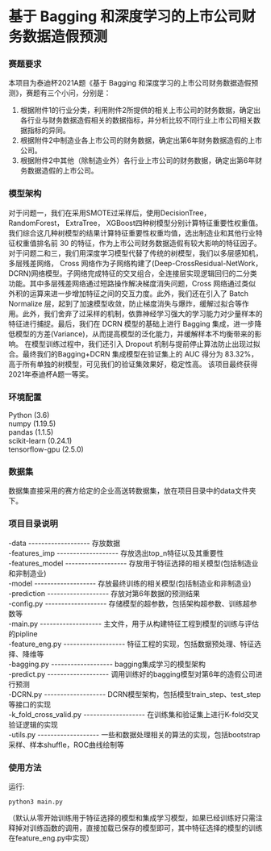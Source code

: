 # 基于 Bagging 和深度学习的上市公司财务数据造假预测
### 赛题要求
本项目为泰迪杯2021A题《基于 Bagging 和深度学习的上市公司财务数据造假预测》，赛题有三个小问，分别是：  
1. 根据附件1的行业分类，利用附件2所提供的相关上市公司的财务数据，确定出各行业与财务数据造假相关的数据指标，并分析比较不同行业上市公司相关数据指标的异同。  
2. 根据附件2中制造业各上市公司的财务数据，确定出第6年财务数据造假的上市公司。  
3. 根据附件2中其他（除制造业外）各行业上市公司的财务数据，确定出第6年财务数据造假的上市公司。  

### 模型架构
对于问题一，我们在采用SMOTE过采样后，使用DecisionTree， RandomForest， ExtraTree， XGBoost四种树模型分别计算特征重要性权重值。我们综合这几种树模型的结果计算特征重要性权重均值，选出制造业和其他行业特征权重值排名前 30 的特征，作为上市公司财务数据造假有较大影响的特征因子。  
对于问题二和三，我们用深度学习模型代替了传统的树模型，我们以多层感知机，多层残差网络， Cross 网络作为子网络构建了(Deep-CrossResidual-NetWork， DCRN)网络模型。子网络完成特征的交叉组合，全连接层实现逻辑回归的二分类功能。其中多层残差网络通过短路操作解决梯度消失问题，Cross 网络通过类似外积的运算来进一步增加特征之间的交互力度。此外，我们还在引入了 Batch Normalize 层，起到了加速模型收敛，防止梯度消失与爆炸，缓解过拟合等作用。此外，我们舍弃了过采样的机制，依靠神经学习强大的学习能力对少量样本的特征进行捕捉。最后，我们在 DCRN 模型的基础上进行 Bagging 集成，进一步降低模型的方差(Variance)，从而提高模型的泛化能力，并缓解样本不均衡带来的影响。 在模型训练过程中，我们还引入 Dropout 机制与提前停止算法防止出现过拟合。最终我们的Bagging+DCRN 集成模型在验证集上的 AUC 得分为 83.32%，高于所有单独的树模型，可见我们的验证集效果好，稳定性高。 该项目最终获得2021年泰迪杯A题一等奖。  

### 环境配置
Python (3.6)  
numpy (1.19.5)  
pandas (1.1.5)  
scikit-learn (0.24.1)  
tensorflow-gpu (2.5.0)  

### 数据集
数据集直接采用的赛方给定的企业高送转数据集，放在项目目录中的data文件夹下。

### 项目目录说明
-data  -------------------  存放数据  
-features_imp  -------------------  存放选出top_n特征以及其重要性  
-features_model  -------------------  存放用于特征选择的相关模型(包括制造业和非制造业)  
-model  -------------------  存放最终训练的相关模型(包括制造业和非制造业)  
-prediction  -------------------  存放对第6年数据的预测结果  
-config.py  -------------------  存储模型的超参数，包括架构超参数、训练超参数等  
-main.py  -------------------  主文件，用于从构建特征工程到模型的训练与评估的pipline  
-feature_eng.py  -------------------  特征工程的实现，包括数据预处理、特征选择、降维等  
-bagging.py  -------------------  bagging集成学习的模型架构  
-predict.py  -------------------  调用训练好的bagging模型对第6年的造假公司进行预测  
-DCRN.py  -------------------  DCRN模型架构，包括模型train_step、test_step等接口的实现  
-k_fold_cross_valid.py  -------------------  在训练集和验证集上进行K-fold交叉验证逻辑的实现  
-utils.py  -------------------  一些和数据处理相关的算法的实现，包括bootstrap采样、样本shuffle，ROC曲线绘制等

### 使用方法
运行:
```
python3 main.py
```
（默认从零开始训练用于特征选择的模型和集成学习模型，如果已经训练好只需注释掉对训练函数的调用，直接加载已保存的模型即可，其中特征选择的模型的训练在feature_eng.py中实现）


